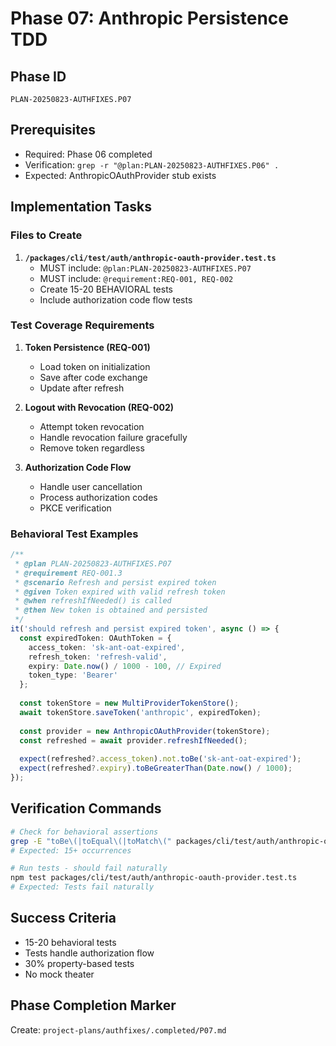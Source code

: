 # Phase 07: Anthropic Persistence TDD

## Phase ID
`PLAN-20250823-AUTHFIXES.P07`

## Prerequisites
- Required: Phase 06 completed
- Verification: `grep -r "@plan:PLAN-20250823-AUTHFIXES.P06" .`
- Expected: AnthropicOAuthProvider stub exists

## Implementation Tasks

### Files to Create

1. **`/packages/cli/test/auth/anthropic-oauth-provider.test.ts`**
   - MUST include: `@plan:PLAN-20250823-AUTHFIXES.P07`
   - MUST include: `@requirement:REQ-001, REQ-002`
   - Create 15-20 BEHAVIORAL tests
   - Include authorization code flow tests

### Test Coverage Requirements

1. **Token Persistence (REQ-001)**
   - Load token on initialization
   - Save after code exchange
   - Update after refresh

2. **Logout with Revocation (REQ-002)**
   - Attempt token revocation
   - Handle revocation failure gracefully
   - Remove token regardless

3. **Authorization Code Flow**
   - Handle user cancellation
   - Process authorization codes
   - PKCE verification

### Behavioral Test Examples

```typescript
/**
 * @plan PLAN-20250823-AUTHFIXES.P07
 * @requirement REQ-001.3
 * @scenario Refresh and persist expired token
 * @given Token expired with valid refresh token
 * @when refreshIfNeeded() is called
 * @then New token is obtained and persisted
 */
it('should refresh and persist expired token', async () => {
  const expiredToken: OAuthToken = {
    access_token: 'sk-ant-oat-expired',
    refresh_token: 'refresh-valid',
    expiry: Date.now() / 1000 - 100, // Expired
    token_type: 'Bearer'
  };
  
  const tokenStore = new MultiProviderTokenStore();
  await tokenStore.saveToken('anthropic', expiredToken);
  
  const provider = new AnthropicOAuthProvider(tokenStore);
  const refreshed = await provider.refreshIfNeeded();
  
  expect(refreshed?.access_token).not.toBe('sk-ant-oat-expired');
  expect(refreshed?.expiry).toBeGreaterThan(Date.now() / 1000);
});
```

## Verification Commands

```bash
# Check for behavioral assertions
grep -E "toBe\(|toEqual\(|toMatch\(" packages/cli/test/auth/anthropic-oauth-provider.test.ts
# Expected: 15+ occurrences

# Run tests - should fail naturally
npm test packages/cli/test/auth/anthropic-oauth-provider.test.ts
# Expected: Tests fail naturally
```

## Success Criteria

- 15-20 behavioral tests
- Tests handle authorization flow
- 30% property-based tests
- No mock theater

## Phase Completion Marker

Create: `project-plans/authfixes/.completed/P07.md`